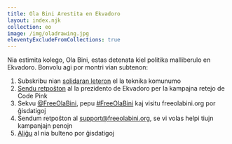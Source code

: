 ```yaml
---
title: Ola Bini Arestita en Ekvadoro
layout: index.njk
collection: eo
image: /img/oladrawing.jpg
eleventyExcludeFromCollections: true
---
```

Nia estimita kolego, Ola Bini, estas detenata kiel politika malliberulo
en Ekvadoro. Bonvolu agi por montri vian subtenon:

1. Subskribu nian [solidaran leteron] el la teknika komunumo
2. [Sendu retpoŝton] al la prezidento de Ekvadoro per la kampajna retejo de Code Pink
3. Sekvu [@FreeOlaBini], pepu [#FreeOlaBini] kaj visitu freeolabini.org por ĝisdatigoj
4. Sendum retpoŝton al [support@freeolabini.org], se vi volas helpi tiujn kampanjajn penojn
5. [Aliĝu] al nia bulteno por ĝisdatigoj

[solidaran leteron]: /eo/statement/
[Sendu retpoŝton]: https://www.codepink.org/free-ola-bini
[@FreeOlaBini]: http://twitter.com/FreeOlaBini
[#FreeOlaBini]: https://twitter.com/intent/tweet?url=https://freeolabini.org&text=Digital+rights+defender+Ola+Bini+has+been+imprisoned+in+Ecuador.+Please+follow+@FreeOlaBini+%23FreeOlaBini&hashtags=FreeOlaBini
[support@freeolabini.org]: mailto:support@freeolabini.org
[Aliĝu]: /eo/subscribe/
